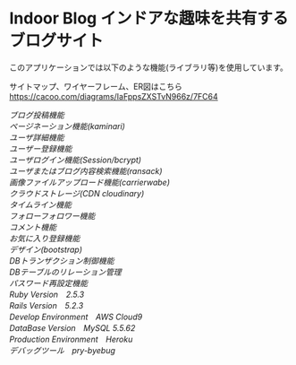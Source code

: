# Indoor Blog インドアな趣味を共有するブログサイト
このアプリケーションでは以下のような機能(ライブラリ等)を使用しています。  
  
サイトマップ、ワイヤーフレーム、ER図はこちら  
https://cacoo.com/diagrams/IaFppsZXSTvN966z/7FC64  
  
*ブログ投稿機能*  
*ページネーション機能(kaminari)*  
*ユーザ詳細機能*  
*ユーザー登録機能*  
*ユーザログイン機能(Session/bcrypt)*  
*ユーザまたはブログ内容検索機能(ransack)*  
*画像ファイルアップロード機能(carrierwabe)*  
*クラウドストレージ(CDN cloudinary)*  
*タイムライン機能*  
*フォローフォロワー機能*  
*コメント機能*  
*お気に入り登録機能*  
*デザイン(bootstrap)*  
*DBトランザクション制御機能*  
*DBテーブルのリレーション管理*  
*パスワード再設定機能*  
*Ruby Version　2.5.3*  
*Rails Version　5.2.3*  
*Develop Environment　AWS Cloud9*  
*DataBase Version　MySQL 5.5.62*  
*Production Environment　Heroku*  
*デバッグツール　pry-byebug*  